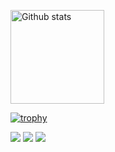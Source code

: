 <p align="left">
  <img alt="Github stats" height="150px" src="https://github-readme-stats.vercel.app/api?username=kazu-2020&count_private=true&show_icons=true&theme=omni" />
</a>

[![trophy](https://github-profile-trophy.vercel.app/?username=kazu-2020&theme=juicyfresh&column=7)](https://github.com/ryo-ma/github-profile-trophy)

![](https://github-profile-summary-cards.vercel.app/api/cards/profile-details?username=kazu-2020&theme=dracula)
![](https://github-profile-summary-cards.vercel.app/api/cards/repos-per-language?username=kazu-2020&theme=dracula)
![](https://github-profile-summary-cards.vercel.app/api/cards/most-commit-language?username=kazu-2020&theme=dracula)

